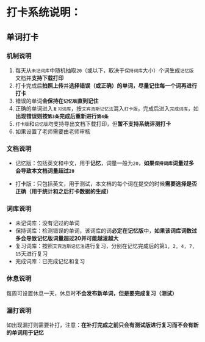 # 打卡系统说明：

## 单词打卡

### 机制说明

1. 每天从`未记词库`中随机抽取`20`（或以下，取决于`保持词库`大小）个词生成`记忆版`文档并**支持下载打印**
2. 打卡完成后**拍照上传**并**选择错误（或正确）的单词，尽量记住每一个词再进行打卡**
3. 错误的单词**会保持在`记忆版`直到记住**
4. 正确的单词进入`复习词库`，按`艾宾浩斯记忆法`混入`打卡版`，完成后进入`完成词库`，如**出现错误则按`第3条`完成后重新进行`第4条`**
5. `打卡版`和`记忆版`均支持导出文档下载打印，但**暂不支持系统评测打卡**
6. 如果设置了老师需要由老师审核

### 文档说明

-   记忆版：包括英文和中文，用于**记忆**，词量一般为`20`，**如果`保持词库`词量过多会导致本文档词量超过`20`**

-   打卡版：只包括英文，用于测试，本文档的每个词在提交的时候**需要选择是否正确（用于统计和之后打卡数据的生成）**

### 词库说明

-   未记词库：没有记过的单词
-   保持词库：检测错误的单词，该词库的词**必定在记忆版**中，**如果该词库词数过多会导致记忆版词量超过20并可能越滚越大**
-   复习词库：按照`艾宾浩斯记忆法`进行复习，分别在记忆完成后的第`1, 2, 4, 7, 15`天进行复习
-   完成词库：已完成记忆和复习

### 休息说明

每周可设置休息一天，休息时**不会发布新单词，但是要完成复习（测试）**

### 漏打说明

如出现漏打则需要补打，注意：**在补打完成之前只会有测试版进行复习而不会有新的单词用于记忆**